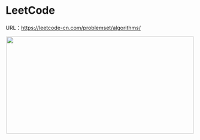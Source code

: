 # LeetCode
URL：https://leetcode-cn.com/problemset/algorithms/

<div align=center><img src="https://github.com/Kiiiiii123/LeetCode-Gym/blob/master/LeetCodepic.png"width="500"height="260"/></div>
